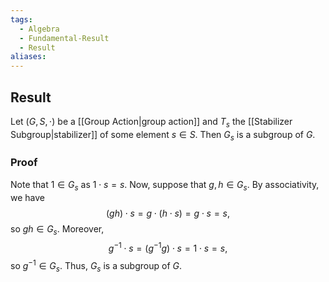 ```yaml
---
tags:
  - Algebra
  - Fundamental-Result
  - Result
aliases:
---
```

## Result

Let $(G,S,\cdot)$ be a [[Group Action|group action]] and $T_{s}$ the [[Stabilizer Subgroup|stabilizer]] of some element $s \in S$. Then $G_{s}$ is a subgroup of $G$.

### Proof

Note that $1 \in G_{s}$ as $1 \cdot s = s$. Now, suppose that $g,h \in G_{s}$. By associativity, we have 
$$
(gh) \cdot s = g \cdot (h\cdot s) = g\cdot s= s,
$$
so $gh \in G_{s}$. Moreover, 
$$
g^{-1}\cdot s = (g^{-1}g)\cdot s = 1 \cdot s = s,
$$
so $g^{-1} \in G_{s}$. Thus, $G_{s}$ is a subgroup of $G$.